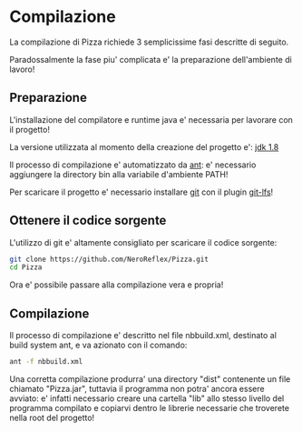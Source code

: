 # Compilazione

La compilazione di Pizza richiede 3 semplicissime fasi descritte di seguito.

Paradossalmente la fase piu' complicata e' la preparazione dell'ambiente di lavoro!


## Preparazione

L'installazione del compilatore e runtime java e' necessaria per lavorare con il progetto!

La versione utilizzata al momento della creazione del progetto e': [jdk 1.8](http://www.oracle.com/technetwork/java/javase/downloads/jdk8-downloads-2133151.html)

Il processo di compilazione e' automatizzato da [ant](http://ant.apache.org/bindownload.cgi): e' necessario aggiungere la directory bin alla variabile d'ambiente PATH!

Per scaricare il progetto e' necessario installare [git](https://git-scm.com/) con il plugin [git-lfs](https://git-lfs.github.com/)!


## Ottenere il codice sorgente

L'utilizzo di git e' altamente consigliato per scaricare il codice sorgente:

```sh
git clone https://github.com/NeroReflex/Pizza.git
cd Pizza
```

Ora e' possibile passare alla compilazione vera e propria!


## Compilazione

Il processo di compilazione e' descritto nel file nbbuild.xml, destinato al build system ant,
e va azionato con il comando:

```sh
ant -f nbbuild.xml
```

Una corretta compilazione produrra' una directory "dist" contenente un file chiamato "Pizza.jar",
tuttavia il programma non potra' ancora essere avviato: e' infatti necessario creare una cartella "lib"
allo stesso livello del programma compilato e copiarvi dentro le librerie necessarie che troverete nella root
del progetto!